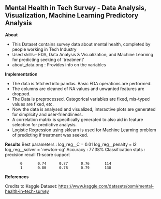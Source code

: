 ## Mental Health in Tech Survey - Data Analysis, Visualization, Machine Learning Predictory Analysis

**About**
- This Dataset contains survey data about mental health, completed by people working in Tech Industry
- Used skills:- EDA, Data Analysis & Visualization, and Machine Learning for predicting seeking of 'treatment'
- about_data.png : Provides info on the variables

**Implementation**
- The data is fetched into pandas. Basic EDA operations are performed.
- The columns are cleaned of NA values and unwanted features are dropped.
- The Data is preprocessed. Categorical variables are fixed, mis-typed values are fixed, etc.
- Now the data is analysed and visualized, interactive plots are generated for simplicity
and user-friendliness.
- A correlation matrix is specifically generated to also aid in feature selection for predictive
analysis.
- Logistic Regression using sklearn is used for Machine Learning problem of predicting if
treatment was seeked.

**Results**
Best parameters : 
	log_reg__C = 0.01
	log_reg__penalty = l2
	log_reg__solver = 'newton-cg'
Accuracy : 77.38%
Classification stats :
               precision    recall  f1-score   support

           0       0.74      0.77      0.76       114
           1       0.80      0.78      0.79       138


**References**
 
Credits to Kaggle Dataset:
https://www.kaggle.com/datasets/osmi/mental-health-in-tech-survey

 
